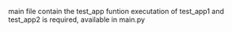 main file contain the test_app funtion
executation of test_app1 and test_app2 is required, available in main.py
